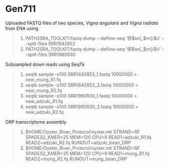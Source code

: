 # Gen711

Uploaded FASTQ files of two species, *Vigna angularis* and *Vigna radiata* from ENA using 
>1. PATH2SRA_TOOLKIT/fastq-dump --defline-seq '@$sn[_$rn]/$ri' --split-files SRR1642852
>2. PATH2SRA_TOOLKIT/fastq-dump --defline-seq '@$sn[_$rn]/$ri' --split-files SRR1980930

Subsampled down reads using SeqTk
>1. seqtk sample -s100 SRR1642852_1.fastq 10000000 > new_mung_R1.fq
>2. seqtk sample -s100 SRR1642852_2.fastq 10000000 > new_mung_R2.fq
>3. seqtk sample -s100 SRR1980930_1.fastq 10000000 > new_adzuki_R1.fq
>4. seqtk sample -s100 SRR1980930_2.fastq 10000000 > new_adzuki_R2.fq

ORP transcriptome assembly
>1. $HOME/Oyster_River_Protocol/oyster.mk STRAND=RF SPADES2_KMER=25 MEM=120 CPU=9 READ1=adzuki_R1.fq READ2=adzuki_R2.fq RUNOUT=adzuki_bean_ORP
>2. $HOME/Oyster_River_Protocol/oyster.mk STRAND=RF SPADES2_KMER=25 MEM=120 CPU=9 READ1=mung_R1.fq READ2=mung_R2.fq RUNOUT=mung_bean_ORP

